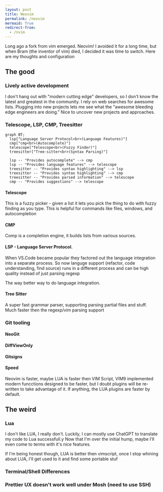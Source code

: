```yaml
---
layout: post
title: Neovim
permalink: /neovim
mermaid: True
redirect-from:
  - /nvim
---
```


Long ago a fork from vim emerged. Neovim! I avoided it for a long time, but when Bram (the inventor of vim) died, I decided it was time to switch. Here are my thoughts and configuration

## The good

### Lively active development

I don't hang out with "modern cutting edge" developers, so I don't know the latest and greatest in the community. I rely on web searches for awesome lists. Plugging into new projects lets me see what the "awesome bleeding edge engineers are doing." Nice to uncover new projects and approaches.

### Telescope, LSP, CMP, Treesitter

```mermaid
graph BT;
  lsp["Language Server Protocol<br>(Language Features)"]
  cmp["cmp<br>(Autocomplete)"]
  telescope["Telescope<br>(Fuzzy Finder)"]
  treesitter["Tree-sitter<br>(Syntax Parsing)"]

  lsp -- "Provides autocomplete" --> cmp
  lsp -- "Provides language features" --> telescope
  treesitter -- "Provides syntax highlighting" --> lsp
  treesitter -- "Provides syntax highlighting" --> cmp
  treesitter -- "Provides parsed information" --> telescope
  cmp -- "Provides suggestions" --> telescope
```

#### Telescope

This is a fuzzy picker - given a list it lets you pick the thing to do with fuzzy finding as you type. This is helpful for commands like files, windows, and autocompletion

#### CMP

Comp is a completion engine, it builds lists from various sources.

#### LSP - Language Server Protocol.

When VS.Code became popular they factored out the language integration into a separate process. So now languge support (refactor, code understanding, find source) runs in a different process and can be high quality instead of just parsing regexp

The way better way to do language integration.

#### Tree Sitter

A super fast grammar parser, supporting parsing partial files and stuff.  Much faster then the regexp/vim parsing support

### Git tooling

#### NeoGit
#### DiffViewOnly
#### Gitsigns

#### Speed

Neovim is faster, maybe LUA is faster then VIM Script, VIM9 implemented modern funcctions designed to be faster, but I doubt plugins will be re-written to take advantage of it. If anything, the LUA plugins are faster by default.

## The weird

### Lua

I don't like LUA, I really don't. Luckily, I can mostly use ChatGPT to translate my code to Lua successfull.y Now that I'm over the initial hump, maybe I'll even come to terms with it's nice features.

If I'm being honest though,  LUA is better then vimscript, once I stop whining about LUA, I'll get used to it and find some portable stuf

### Terminal/Shell Differences

### Prettier UX doesn't work well under Mosh (need to use SSH)

